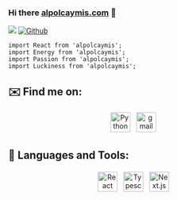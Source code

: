 ### Hi there [alpolcaymis.com](https://alpolcaymis.com) 👋 
![](https://visitor-badge.laobi.icu/badge?page_id=alpolcaymis.alpolcaymis) 
[![Github](https://img.shields.io/github/followers/alpolcaymis?label=Follow&style=social)](https://github.com/alpolcaymis)

```JSX
import React from 'alpolcaymis';
import Energy from 'alpolcaymis';
import Passion from 'alpolcaymis';
import Luckiness from 'alpolcaymis';
```

## ✉️ Find me on:
<p align="center">
 <a href="https://linkedin.com/in/alpolcaymis" target="_blank" rel="noopener noreferrer"> <img src="https://github.com/alpolcaymis/alpolcaymis/assets/71964088/2315ee6c-16de-42a1-beb7-d126d05e4c83" alt="Python" height="40" style="vertical-align:top; margin:4px"></a>
 <a href="mailto:alpmis99@gmail.com"> <img src="https://cdn-icons-png.freepik.com/512/5968/5968534.png?ga=GA1.1.369985511.1705324796&" alt="gmail" height="40" style="vertical-align:top; margin:4px"></a>
</p>

## 🧰 Languages and Tools:
<p align="center">
 <img src="https://upload.wikimedia.org/wikipedia/commons/thumb/a/a7/React-icon.svg/2300px-React-icon.svg.png" alt="React" height="40" style="vertical-align:top; margin:4px">
 <img src="https://miro.medium.com/v2/resize:fit:360/1*FR81iYutfkk8YbISsXqRLQ.png" alt="Typescript" height="40" style="vertical-align:top; margin:4px">
 <img src="https://images.ctfassets.net/23aumh6u8s0i/6pjUKboBuFLvCKkE3esaFA/5f2101d6d2add5c615db5e98a553fc44/nextjs.jpeg" alt="Next.js" height="40" style="vertical-align:top; margin:4px;">
</p>



